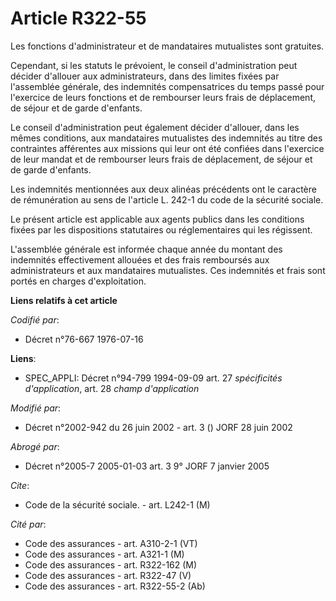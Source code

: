 # Article R322-55

Les fonctions d'administrateur et de mandataires mutualistes sont gratuites.

Cependant, si les statuts le prévoient, le conseil d'administration peut décider d'allouer aux administrateurs, dans des
limites fixées par l'assemblée générale, des indemnités compensatrices du temps passé pour l'exercice de leurs fonctions et
de rembourser leurs frais de déplacement, de séjour et de garde d'enfants.

Le conseil d'administration peut également décider d'allouer, dans les mêmes conditions, aux mandataires mutualistes des
indemnités au titre des contraintes afférentes aux missions qui leur ont été confiées dans l'exercice de leur mandat et de
rembourser leurs frais de déplacement, de séjour et de garde d'enfants.

Les indemnités mentionnées aux deux alinéas précédents ont le caractère de rémunération au sens de l'article L. 242-1 du code
de la sécurité sociale.

Le présent article est applicable aux agents publics dans les conditions fixées par les dispositions statutaires ou
réglementaires qui les régissent.

L'assemblée générale est informée chaque année du montant des indemnités effectivement allouées et des frais remboursés aux
administrateurs et aux mandataires mutualistes. Ces indemnités et frais sont portés en charges d'exploitation.

**Liens relatifs à cet article**

_Codifié par_:

  - Décret n°76-667 1976-07-16

**Liens**:

  - SPEC_APPLI: Décret n°94-799 1994-09-09 art. 27 *spécificités d'application*, art. 28 *champ d'application*

_Modifié par_:

  - Décret n°2002-942 du 26 juin 2002 - art. 3 () JORF 28 juin 2002

_Abrogé par_:

  - Décret n°2005-7 2005-01-03 art. 3 9° JORF 7 janvier 2005

_Cite_:

  - Code de la sécurité sociale. - art. L242-1 (M)

_Cité par_:

  - Code des assurances - art. A310-2-1 (VT)
  - Code des assurances - art. A321-1 (M)
  - Code des assurances - art. R322-162 (M)
  - Code des assurances - art. R322-47 (V)
  - Code des assurances - art. R322-55-2 (Ab)
